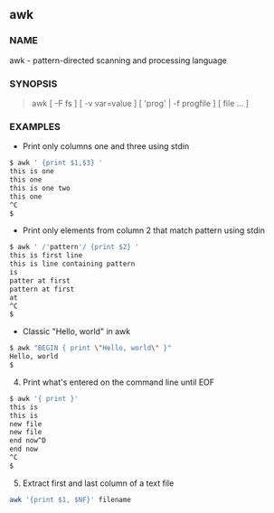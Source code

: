 ## awk

### NAME
awk - pattern-directed scanning and processing language

### SYNOPSIS
> awk [ -F fs ] [ -v var=value ] [ 'prog' | -f progfile ] [ file ...  ]


### EXAMPLES

- Print only columns one and three using stdin

```bash
$ awk ' {print $1,$3} '
this is one
this one
this is one two
this one
^C
$ 
```

- Print only elements from column 2 that match pattern using stdin 

```bash
$ awk ' /'pattern'/ {print $2} '
this is first line
this is line containing pattern
is
patter at first
pattern at first
at
^C
$
```

- Classic "Hello, world" in awk 

```bash
$ awk "BEGIN { print \"Hello, world\" }"
Hello, world
$
```

4. Print what's entered on the command line until EOF

```bash
$ awk '{ print }'
this is
this is
new file
new file
end now^D
end now
^C
$
```

5. Extract first and last column of a text file

```bash
awk '{print $1, $NF}' filename
```